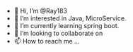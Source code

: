 - 👋 Hi, I’m @Ray183
- 👀 I’m interested in Java, MicroService.
- 🌱 I’m currently learning spring boot.
- 💞️ I’m looking to collaborate on 
- 📫 How to reach me ...

<!---
Ray183/Ray183 is a ✨ special ✨ repository because its `README.md` (this file) appears on your GitHub profile.
You can click the Preview link to take a look at your changes.
--->
